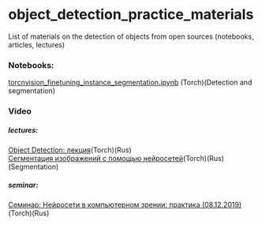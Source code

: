 # object_detection_practice_materials
List of materials on the detection of objects from open sources (notebooks, articles, lectures)

### Notebooks:
[torcnvision_finetuning_instance_segmentation.ipynb](../blob/master/notebooks/torcnvision_finetuning_instance_segmentation.ipynb) (Torch)(Detection and segmentation)

### Video
##### lectures:
[Object Detection: лекция](https://www.youtube.com/watch?v=ewkSI2cuyoQ&list=PL0Ks75aof3ThkitsZbUOEQg7Ybl5kB_s3&index=24)(Torch)(Rus)  
[Сегментация изображений с помощью нейросетей](https://www.youtube.com/watch?v=OWK8VlgJM4I&list=PL0Ks75aof3ThkitsZbUOEQg7Ybl5kB_s3&index=22)(Torch)(Rus)(Segmentation)
##### seminar:
[Семинар: Нейросети в компьютерном зрении: практика (08.12.2019)](https://www.youtube.com/watch?v=XSPYe4-y4HE&t=2468s)(Torch)(Rus)
